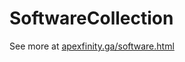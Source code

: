 # SoftwareCollection
See more at [apexfinity.ga/software.html](https://apexfinity.ga/software.html)

